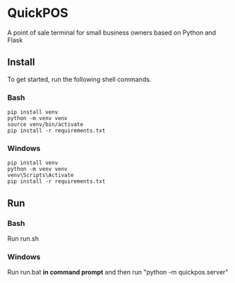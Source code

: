 # QuickPOS
A point of sale terminal for small business owners based on Python and Flask

## Install
To get started, run the following shell commands.

### Bash
```
pip install venv
python -m venv venv
source venv/bin/activate
pip install -r requirements.txt
```
### Windows
```
pip install venv
python -m venv venv
venv\Scripts\Activate
pip install -r requirements.txt
```

## Run

### Bash
Run run.sh

### Windows
Run run.bat **in command prompt** and then run "python -m quickpos.server"
